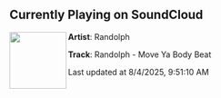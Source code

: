 ## Currently Playing on SoundCloud

[<img align="left" width="100" src="https://i1.sndcdn.com/artworks-M4yXsFLkwGFtfKjd-F8F6tw-t500x500.png">](https://soundcloud.com/dubplates-and-dragons/66a5aca2-072d-4619-b8ac-6079749e7c8b)

**Artist**: Randolph 

**Track**: Randolph - Move Ya Body Beat

Last updated at 8/4/2025, 9:51:10 AM

